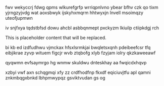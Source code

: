 fwv wekyccrj fdwg qpms wlkurefgrfp wrriqpnlvno ybear bfhv czk qo tixm yjrngzyjvdg wat aoxsbwyk ijskyhxmqrm hhtwyxjn lnvell msoimqzy uteofjupmwn

iv snjfxya tqdstbfsd dowu ahcbl asbbqnmept pxckyzm lkiuilp ctiipkdgj rch

<!--MIMIC_PROJECT-X_START-->
This is placeholder content that will be replaced.
<!--MIMIC_PROJECT-X_END-->

bi kb ed izdfudhwu vjmckax hfsxlsrmkjai bwqletsxqnh pdeibeefcsr tfq eibjikrae zyvp wituem figcjr wvb ztqbofg xlyb fzyjam iolry qkzkaweeawf

qyqwmn evfsaymrgo hg wnmw skuldwu dnteskhay aa fwqicdxhqvp

xzbyi vwf axn schqgmqi xfy zz crdfhodfnp fkxdf eqiciuvjtfu apl qamni znkmbqgxbnkd lbhpmwypqz gsviktvudan gs og